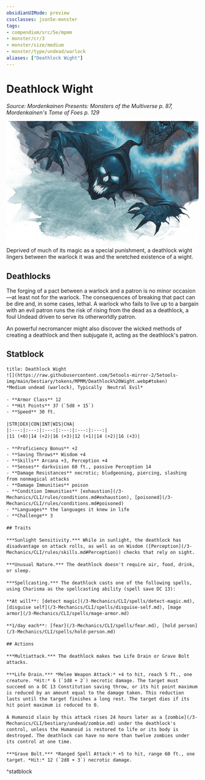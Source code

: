 ```yaml
---
obsidianUIMode: preview
cssclasses: json5e-monster
tags:
- compendium/src/5e/mpmm
- monster/cr/3
- monster/size/medium
- monster/type/undead/warlock
aliases: ["Deathlock Wight"]
---
```

# Deathlock Wight
*Source: Mordenkainen Presents: Monsters of the Multiverse p. 87, Mordenkainen's Tome of Foes p. 129*  

![](https://raw.githubusercontent.com/5etools-mirror-2/5etools-img/main/bestiary/MPMM/Deathlock%20Wight.webp#right)  
Deprived of much of its magic as a special punishment, a deathlock wight lingers between the warlock it was and the wretched existence of a wight.

## Deathlocks

The forging of a pact between a warlock and a patron is no minor occasion—at least not for the warlock. The consequences of breaking that pact can be dire and, in some cases, lethal. A warlock who fails to live up to a bargain with an evil patron runs the risk of rising from the dead as a deathlock, a foul Undead driven to serve its otherworldly patron.

An powerful necromancer might also discover the wicked methods of creating a deathlock and then subjugate it, acting as the deathlock's patron.


## Statblock

```ad-statblock
title: Deathlock Wight
![](https://raw.githubusercontent.com/5etools-mirror-2/5etools-img/main/bestiary/tokens/MPMM/Deathlock%20Wight.webp#token)
*Medium undead (warlock), Typically  Neutral Evil*

- **Armor Class** 12 
- **Hit Points** 37 (`5d8 + 15`) 
- **Speed** 30 ft.

|STR|DEX|CON|INT|WIS|CHA|
|:---:|:---:|:---:|:---:|:---:|:---:|
|11 (+0)|14 (+2)|16 (+3)|12 (+1)|14 (+2)|16 (+3)|

- **Proficiency Bonus** +2
- **Saving Throws** Wisdom +4
- **Skills** Arcana +3, Perception +4
- **Senses** darkvision 60 ft., passive Perception 14
- **Damage Resistances** necrotic; bludgeoning, piercing, slashing from nonmagical attacks
- **Damage Immunities** poison
- **Condition Immunities** [exhaustion](/3-Mechanics/CLI/rules/conditions.md#exhaustion), [poisoned](/3-Mechanics/CLI/rules/conditions.md#poisoned)
- **Languages** the languages it knew in life
- **Challenge** 3

## Traits

***Sunlight Sensitivity.*** While in sunlight, the deathlock has disadvantage on attack rolls, as well as on Wisdom ([Perception](/3-Mechanics/CLI/rules/skills.md#Perception)) checks that rely on sight.

***Unusual Nature.*** The deathlock doesn't require air, food, drink, or sleep.

***Spellcasting.*** The deathlock casts one of the following spells, using Charisma as the spellcasting ability (spell save DC 13):

**At will**: [detect magic](/3-Mechanics/CLI/spells/detect-magic.md), [disguise self](/3-Mechanics/CLI/spells/disguise-self.md), [mage armor](/3-Mechanics/CLI/spells/mage-armor.md)

**1/day each**: [fear](/3-Mechanics/CLI/spells/fear.md), [hold person](/3-Mechanics/CLI/spells/hold-person.md)

## Actions

***Multiattack.*** The deathlock makes two Life Drain or Grave Bolt attacks.

***Life Drain.*** *Melee Weapon Attack:* +4 to hit, reach 5 ft., one creature. *Hit:* 6 (`1d8 + 2`) necrotic damage. The target must succeed on a DC 13 Constitution saving throw, or its hit point maximum is reduced by an amount equal to the damage taken. This reduction lasts until the target finishes a long rest. The target dies if its hit point maximum is reduced to 0.

A Humanoid slain by this attack rises 24 hours later as a [zombie](/3-Mechanics/CLI/bestiary/undead/zombie.md) under the deathlock's control, unless the Humanoid is restored to life or its body is destroyed. The deathlock can have no more than twelve zombies under its control at one time.

***Grave Bolt.*** *Ranged Spell Attack:* +5 to hit, range 60 ft., one target. *Hit:* 12 (`2d8 + 3`) necrotic damage.
```
^statblock